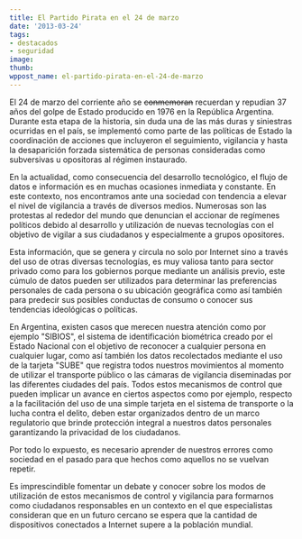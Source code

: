 ```yaml
---
title: El Partido Pirata en el 24 de marzo
date: '2013-03-24'
tags:
- destacados
- seguridad
image: 
thumb: 
wppost_name: el-partido-pirata-en-el-24-de-marzo
---
```


El 24 de marzo del corriente año se <del datetime="2013-03-24T17:16:09+00:00">conmemoran</del> recuerdan y repudian 37 años del golpe de Estado producido en 1976 en la República Argentina. Durante esta etapa de la historia, sin duda una de las más duras y siniestras ocurridas en el país, se implementó como parte de las políticas de Estado la coordinación de acciones que incluyeron el seguimiento, vigilancia y hasta la desaparición forzada sistemática de personas consideradas como subversivas u opositoras al régimen instaurado.

En la actualidad, como consecuencia del desarrollo tecnológico, el flujo de datos e información es en muchas ocasiones inmediata y constante. En este contexto, nos encontramos ante una sociedad con tendencia a elevar el nivel de vigilancia a través de diversos medios.
Numerosas son las protestas al rededor del mundo que denuncian el accionar de regímenes políticos debido al desarrollo y utilización de nuevas tecnologías con el objetivo de vigilar a sus ciudadanos y especialmente a grupos opositores.

Esta información, que se genera y circula no solo por Internet sino a través del uso de otras diversas tecnologías, es muy valiosa tanto para sector privado como para los gobiernos porque mediante un análisis previo, este cúmulo de datos pueden ser utilizados para determinar las preferencias personales de cada persona o su ubicación geográfica como así también para predecir sus posibles conductas de consumo o conocer sus tendencias ideológicas o políticas.

En Argentina, existen casos que merecen nuestra atención como por ejemplo "SIBIOS", el sistema de identificación biométrica creado por el Estado Nacional con el objetivo de reconocer a cualquier persona en cualquier lugar, como así también los datos recolectados mediante el uso de la tarjeta "SUBE" que registra todos nuestros movimientos al momento de utilizar el transporte público o las cámaras de vigilancia diseminadas por las diferentes ciudades del país. Todos estos mecanismos de control que pueden implicar un avance en ciertos aspectos como por ejemplo, respecto a la facilitación del uso de una simple tarjeta en el sistema de transporte o la lucha contra el delito, deben estar organizados dentro de un marco regulatorio que brinde protección integral a nuestros datos personales garantizando la privacidad de los ciudadanos.

Por todo lo expuesto, es necesario aprender de nuestros errores como sociedad en el pasado para que hechos como aquellos no se vuelvan repetir.

Es imprescindible fomentar un debate y conocer sobre los modos de utilización de estos mecanismos de control y vigilancia para formarnos como ciudadanos responsables en un contexto en el que especialistas consideran que en un futuro cercano se espera que la cantidad de dispositivos conectados a Internet supere a la población mundial.
